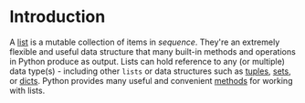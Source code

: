 # Introduction

A [list][list] is a mutable collection of items in _sequence_.  They're an extremely flexible and useful data structure that many built-in methods and operations in Python produce as output.  Lists can hold reference to any (or multiple) data type(s) - including other `lists` or data structures such as [tuples][tuples], [sets][sets], or [dicts][dicts]. Python provides many useful and convenient [methods][list-methods] for working with lists.

[tuples]: https://github.com/exercism/python/tree/main/concepts/tuples
[dicts]: https://github.com/exercism/python/tree/main/concepts/dicts
[sets]: https://github.com/exercism/python/tree/main/concepts/sets
[list]: https://docs.python.org/3/library/stdtypes.html#list
[list-methods]: https://docs.python.org/3/tutorial/datastructures.html#more-on-lists
